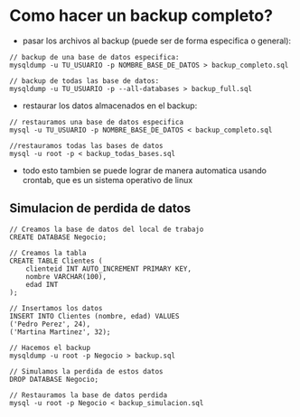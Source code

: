# Como hacer un backup completo?

- pasar los archivos al backup (puede ser de forma especifica o general):

~~~
// backup de una base de datos especifica:
mysqldump -u TU_USUARIO -p NOMBRE_BASE_DE_DATOS > backup_completo.sql

// backup de todas las base de datos:
mysqldump -u TU_USUARIO -p --all-databases > backup_full.sql
~~~

- restaurar los datos almacenados en el backup:

~~~
// restauramos una base de datos especifica
mysql -u TU_USUARIO -p NOMBRE_BASE_DE_DATOS < backup_completo.sql

//restauramos todas las bases de datos
mysql -u root -p < backup_todas_bases.sql
~~~

- todo esto tambien se puede lograr de manera automatica usando crontab, que es un sistema operativo de linux

## Simulacion de perdida de datos

~~~
// Creamos la base de datos del local de trabajo
CREATE DATABASE Negocio;

// Creamos la tabla
CREATE TABLE Clientes (
    clienteid INT AUTO_INCREMENT PRIMARY KEY,
    nombre VARCHAR(100),
    edad INT
);

// Insertamos los datos
INSERT INTO Clientes (nombre, edad) VALUES
('Pedro Perez', 24),
('Martina Martinez', 32);

// Hacemos el backup
mysqldump -u root -p Negocio > backup.sql

// Simulamos la perdida de estos datos
DROP DATABASE Negocio;

// Restauramos la base de datos perdida
mysql -u root -p Negocio < backup_simulacion.sql
~~~
